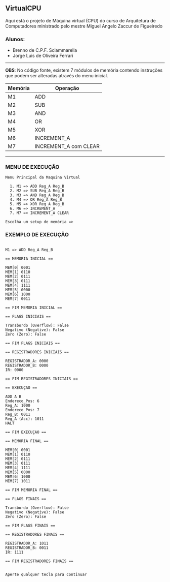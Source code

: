 ## VirtualCPU

Aqui está o projeto de Máquina virtual (CPU) do curso de Arquitetura de Computadores ministrado pelo mestre Miguel Angelo Zaccur de Figueiredo

### Alunos:
* Brenno de C.P.F. Sciammarella
* Jorge Luis de Oliveira Ferrari

----

**OBS**:
No código fonte, existem 7 módulos de memória contendo instruções que podem ser alteradas através do menu inicial.

| Memória | Operação | 
|---------|----------|
| M1    | ADD      |
|M2  |SUB|
|M3  |AND|
|M4  |OR|
|M5  |XOR|
|M6  |INCREMENT_A|
|M7  |INCREMENT_A com CLEAR|

----

### MENU DE EXECUÇÃO


```
Menu Principal da Maquina Virtual

  1. M1 => ADD Reg_A Reg_B
  2. M2 => SUB Reg_A Reg_B
  3. M3 => AND Reg_A Reg_B
  4. M4 => OR Reg_A Reg_B
  5. M5 => XOR Reg_A Reg_B
  6. M6 => INCREMENT_A
  7. M7 => INCREMENT_A CLEAR

Escolha um setup de memória =>
```


### EXEMPLO DE EXECUÇÃO

```

M1 => ADD Reg_A Reg_B

== MEMORIA INICIAL ==

MEM[0] 0001
MEM[1] 0110
MEM[2] 0111
MEM[3] 0111
MEM[4] 1111
MEM[5] 0000
MEM[6] 1000
MEM[7] 0011

== FIM MEMORIA INICIAL ==

== FLAGS INICIAIS ==

Transbordo (Overflow): False
Negativo (Negative): False
Zero (Zero): False

== FIM FLAGS INICIAIS ==

== REGISTRADORES INICIAIS ==

REGISTRADOR_A: 0000
REGISTRADOR_B: 0000
IR: 0000

== FIM REGISTRADORES INICIAIS ==

== EXECUÇAO ==

ADD A B
Endereco_Pos: 6
Reg_A: 1000
Endereco_Pos: 7
Reg_B: 0011
Reg_A (Acc): 1011
HALT

== FIM EXECUÇAO ==

== MEMORIA FINAL ==

MEM[0] 0001
MEM[1] 0110
MEM[2] 0111
MEM[3] 0111
MEM[4] 1111
MEM[5] 0000
MEM[6] 1000
MEM[7] 1011

== FIM MEMORIA FINAL ==

== FLAGS FINAIS ==

Transbordo (Overflow): False
Negativo (Negative): False
Zero (Zero): False

== FIM FLAGS FINAIS ==

== REGISTRADORES FINAIS ==

REGISTRADOR_A: 1011
REGISTRADOR_B: 0011
IR: 1111

== FIM REGISTRADORES FINAIS ==


Aperte qualquer tecla para continuar
```
